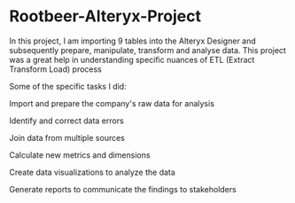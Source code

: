 # Rootbeer-Alteryx-Project
In this project, I am importing 9 tables into the Alteryx Designer and subsequently prepare, manipulate, transform and analyse data. This project was a great help in understanding specific nuances of ETL (Extract Transform Load) process

Some of the specific tasks I did:




Import and prepare the company's raw data for analysis

Identify and correct data errors

Join data from multiple sources

Calculate new metrics and dimensions

Create data visualizations to analyze the data

Generate reports to communicate the findings to stakeholders
